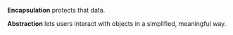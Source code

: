 **Encapsulation** protects that data.

**Abstraction** lets users interact with objects in a simplified, meaningful way.
